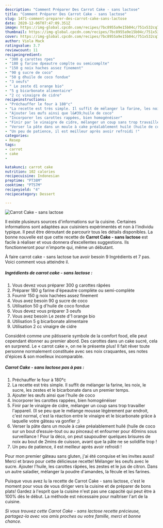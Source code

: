 ```yaml
---
description: "Comment Préparer Des Carrot Cake - sans lactose"
title: "Comment Préparer Des Carrot Cake - sans lactose"
slug: 1471-comment-preparer-des-carrot-cake-sans-lactose
date: 2020-12-06T07:47:09.351Z
image: https://img-global.cpcdn.com/recipes/7bc8955a9e15b04c/751x532cq70/carrot-cake-sans-lactose-photo-principale-de-la-recette.jpg
thumbnail: https://img-global.cpcdn.com/recipes/7bc8955a9e15b04c/751x532cq70/carrot-cake-sans-lactose-photo-principale-de-la-recette.jpg
cover: https://img-global.cpcdn.com/recipes/7bc8955a9e15b04c/751x532cq70/carrot-cake-sans-lactose-photo-principale-de-la-recette.jpg
author: Viola Mack
ratingvalue: 3.7
reviewcount: 11
recipeingredient:
- "300 g carottes rpes"
- "180 g farine dpeautre complte ou semicomplte"
- "150 g noix haches assez finement"
- "90 g sucre de coco"
- "50 g dhuile de coco fondue"
- "3 oeufs"
- " Le zeste d1 orange bio"
- "5 g bicarbonate alimentaire"
- "2 cc vinaigre de cidre"
recipeinstructions:
- "Préchauffer le four à 180°c"
- "La recette est très simple. Il suffit de mélanger la farine, les noix, le sucre, les zestes et le bicarbonate dans un premier temps."
- "Ajouter les œufs ainsi que l&#39;huile de coco"
- "Incorporer les carottes rappées, bien homogénéiser"
- "Finir par le vinaigre de cidre, mélanger un coup sans trop travailler l&#39;appareil. (Il se peu que le mélange mousse légèrement par endroit, c&#39;est normal, c&#39;est la réaction entre le vinaigre et le bicarbonate grâce à laquelle votre gâteau va gonfler ;)"
- "Verser la pâte dans un moule à cake préalablement huilé (huile de coco sur un bout d’essuie-tout ou au pinceau) et enfourner pour 40mins sous surveillance ! Pour la déco, on peut saupoudrer quelques brisures de noix au bout de 2mins de cuisson, avant que la pâte ne se solidifie trop !"
- "Un peu de patience, il est meilleur après avoir refroidi !"
categories:
- Resep
tags:
- carrot
- cake
- 

katakunci: carrot cake  
nutrition: 102 calories
recipecuisine: Indonesian
preptime: "PT38M"
cooktime: "PT57M"
recipeyield: "4"
recipecategory: Dessert

---
```



![Carrot Cake - sans lactose](https://img-global.cpcdn.com/recipes/7bc8955a9e15b04c/751x532cq70/carrot-cake-sans-lactose-photo-principale-de-la-recette.jpg)

Il existe plusieurs sources d'informations sur la cuisine. Certaines informations sont adaptées aux cuisiniers expérimentés et non à l'individu typique. Il peut être déroutant de parcourir tous les détails disponibles. La bonne nouvelle est que cette recette de <strong> Carrot Cake - sans lactose </strong> est facile à réaliser et vous donnera d’excellentes suggestions. Ils fonctionneront pour n'importe qui, même un débutant.

<!--inarticleads1-->

À faire carrot cake - sans lactose tue avoir besoin 9 Ingrédients et 7 pas. Voici comment vous atteindre il.

##### Ingrédients de carrot cake - sans lactose :

1. Vous devez vous préparer 300 g carottes râpées
1. Préparer 180 g farine d&#39;épeautre complète ou semi-complète
1. Fournir 150 g noix hachées assez finement
1. Vous avez besoin 90 g sucre de coco
1. Utilisation 50 g d&#39;huile de coco fondue
1. Vous devez vous préparer 3 oeufs
1. Vous avez besoin  Le zeste d&#39;1 orange bio
1. Utilisation 5 g bicarbonate alimentaire
1. Utilisation 2 cc vinaigre de cidre


Considéré comme une pâtisserie symbole de la comfort food, elle peut cependant étonner au premier abord. Des carottes dans un cake sucré, cela en surprend. Le « carrot cake », on ne le présente plus! Il fait rêver toute personne normalement constituée avec ses noix craquantes, ses notes d&#39;épices &amp; son moelleux incomparable. 

<!--inarticleads2-->

##### Carrot Cake - sans lactose pas à pas :

1. Préchauffer le four à 180°c
1. La recette est très simple. Il suffit de mélanger la farine, les noix, le sucre, les zestes et le bicarbonate dans un premier temps.
1. Ajouter les œufs ainsi que l&#39;huile de coco
1. Incorporer les carottes rappées, bien homogénéiser
1. Finir par le vinaigre de cidre, mélanger un coup sans trop travailler l&#39;appareil. (Il se peu que le mélange mousse légèrement par endroit, c&#39;est normal, c&#39;est la réaction entre le vinaigre et le bicarbonate grâce à laquelle votre gâteau va gonfler ;)
1. Verser la pâte dans un moule à cake préalablement huilé (huile de coco sur un bout d’essuie-tout ou au pinceau) et enfourner pour 40mins sous surveillance ! Pour la déco, on peut saupoudrer quelques brisures de noix au bout de 2mins de cuisson, avant que la pâte ne se solidifie trop !
1. Un peu de patience, il est meilleur après avoir refroidi !


Pour mon premier gâteau sans gluten, j&#39;ai été conquise et les invites aussi! Merci et bravo pour cette délicieuse recette! Mélanger les oeufs avec le sucre. Ajouter l&#39;huile, les carottes râpées, les zestes et le jus de citron. Dans un autre saladier, mélanger la poudre d&#39;amandes, la fécule et les farines. 

<!--inarticleads1-->

<p>
Puisque vous avez lu la recette de Carrot Cake - sans lactose, c'est le moment pour vous de vous diriger vers la cuisine et de préparer de bons plats! Gardez à l'esprit que la cuisine n'est pas une capacité qui peut être à 100% dès le début. La méthode est nécessaire pour maîtriser l'art de la cuisine.
</p>

<p>
<i>Si vous trouvez cette Carrot Cake - sans lactose recette précieuse, partagez-la avec vos amis proches ou votre famille, merci et bonne chance.</i>
</p>
